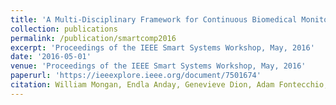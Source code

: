 ```yaml
---
title: 'A Multi-Disciplinary Framework for Continuous Biomedical Monitoring Using Low-Power Passive RFID-based Wireless Wearable Sensors'
collection: publications
permalink: /publication/smartcomp2016
excerpt: 'Proceedings of the IEEE Smart Systems Workshop, May, 2016'
date: '2016-05-01'
venue: 'Proceedings of the IEEE Smart Systems Workshop, May, 2016'
paperurl: 'https://ieeexplore.ieee.org/document/7501674'
citation: William Mongan, Endla Anday, Genevieve Dion, Adam Fontecchio, Tim Kurzweg, Yuqiao Liu, Owen Montgomery, Ilhaan Rasheed, Cem Sahin, Shrenik Vora, and Kapil Dandekar. A Multi-Disciplinary Framework for Continuous Biomedical Monitoring Using Low-Power Passive RFID-based Wireless Wearable Sensors Proceedings of the IEEE Smart Systems Workshop, May, 2016.
---
```


